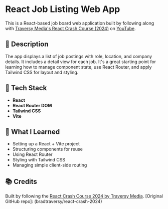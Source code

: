 # React Job Listing Web App

This is a React-based job board web application built by following along with [Traversy Media's React Crash Course (2024)](https://github.com/bradtraversy/react-crash-2024) on [YouTube](https://youtu.be/LDB4uaJ87e0?si=CEzGwhhJ08gfp9Fu).

## 📄 Description

The app displays a list of job postings with role, location, and company details. It includes a detail view for each job. It's a great starting point for learning how to manage component state, use React Router, and apply Tailwind CSS for layout and styling.

## 🔧 Tech Stack

- **React**
- **React Router DOM**
- **Tailwind CSS**
- **Vite**

## 🧠 What I Learned

- Setting up a React + Vite project
- Structuring components for reuse
- Using React Router
- Styling with Tailwind CSS
- Managing simple client-side routing

## 📚 Credits

Built by following the [React Crash Course 2024 by Traversy Media](https://github.com/bradtraversy/react-crash-2024).
[Original GitHub repo]: (bradtraversy/react-crash-2024)
